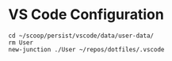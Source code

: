 # VS Code Configuration

```nushell
cd ~/scoop/persist/vscode/data/user-data/
rm User
new-junction ./User ~/repos/dotfiles/.vscode
```